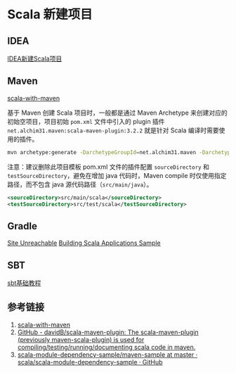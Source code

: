 # Scala 新建项目

## IDEA

[IDEA新建Scala项目](work/tools/IT/JetBrains/IDEA/IDEA新建Scala项目.md)

## Maven

[scala-with-maven](https://docs.scala-lang.org/tutorials/scala-with-maven.html)

基于 Maven 创建 Scala 项目时，一般都是通过 Maven Archetype 来创建对应的初始空项目，项目初始 `pom.xml` 文件中引入的 plugin 插件 `net.alchim31.maven:scala-maven-plugin:3.2.2` 就是针对 Scala 编译时需要使用的插件。

```bash
mvn archetype:generate -DarchetypeGroupId=net.alchim31.maven -DarchetypeArtifactId=scala-archetype-simple
```

注意：建议删除此项目模板 pom.xml 文件的插件配置 `sourceDirectory` 和 `testSourceDirectory`，避免在增加 java 代码时，Maven compile 时仅使用指定路径，而不包含 java 源代码路径（`src/main/java`）。

```xml
<sourceDirectory>src/main/scala</sourceDirectory>  
<testSourceDirectory>src/test/scala</testSourceDirectory>
```

## Gradle

[Site Unreachable](https://docs.gradle.org/current/userguide/scala_plugin.html)
[Building Scala Applications Sample](https://docs.gradle.org/current/samples/sample_building_scala_applications.html)

## SBT

[sbt基础教程](work/programming/Scala/tools/sbt基础教程.md)

## 参考链接

1. [scala-with-maven](https://docs.scala-lang.org/tutorials/scala-with-maven.html)
2. [GitHub - davidB/scala-maven-plugin: The scala-maven-plugin (previously maven-scala-plugin) is used for compiling/testing/running/documenting scala code in maven.](https://github.com/davidB/scala-maven-plugin)
3. [scala-module-dependency-sample/maven-sample at master · scala/scala-module-dependency-sample · GitHub](https://github.com/scala/scala-module-dependency-sample/tree/master/maven-sample)